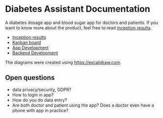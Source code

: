 # Diabetes Assistant Documentation
A diabetes dosage app and blood sugar app for doctors and patients.
If you want to know more about the product, feel free to read [inception results](docs/inception.md).

* [Inception results](docs/inception.md)
* [Kanban board](https://github.com/diabetes-assistant/documentation/projects/1)
* [App Development](https://github.com/diabetes-assistant/diabetes-assistant-app)
* [Backend Development](https://github.com/diabetes-assistant/diabetes-assistant-backend)

The diagrams were created using https://excalidraw.com.

## Open questions
* data privacy/security, GDPR?
* How to login in app?
* How do you do data entry?
* Are both doctor and patient using the app? Does a doctor even have a phone with app in practice?

